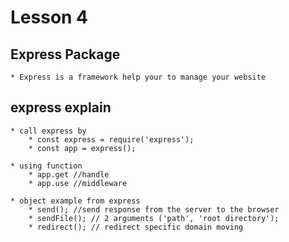 # Lesson 4
## Express Package
    * Express is a framework help your to manage your website

## express explain
    * call express by
        * const express = require('express');
        * const app = express();
    
    * using function
        * app.get //handle 
        * app.use //middleware

    * object example from express
        * send(); //send response from the server to the browser
        * sendFile(); // 2 arguments ('path', 'root directory');
        * redirect(); // redirect specific domain moving